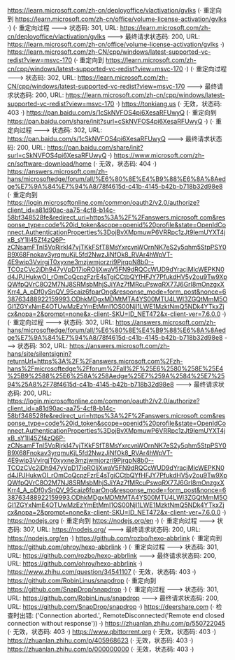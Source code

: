 https://learn.microsoft.com/zh-cn/deployoffice/vlactivation/gvlks (· 重定向到 https://learn.microsoft.com/zh-cn/office/volume-license-activation/gvlks ·)
(· 重定向过程 ---> 状态码: 301, URL: https://learn.microsoft.com/zh-cn/deployoffice/vlactivation/gvlks ---> 最终请求状态码: 200, URL: https://learn.microsoft.com/zh-cn/office/volume-license-activation/gvlks ·)
https://learn.microsoft.com/zh-CN/cpp/windows/latest-supported-vc-redist?view=msvc-170 (· 重定向到 https://learn.microsoft.com/zh-cn/cpp/windows/latest-supported-vc-redist?view=msvc-170 ·)
(· 重定向过程 ---> 状态码: 302, URL: https://learn.microsoft.com/zh-CN/cpp/windows/latest-supported-vc-redist?view=msvc-170 ---> 最终请求状态码: 200, URL: https://learn.microsoft.com/zh-cn/cpp/windows/latest-supported-vc-redist?view=msvc-170 ·)
https://tonkiang.us (· 无效，状态码: 403 ·)
https://pan.baidu.com/s/1cSkNVFOS4pi6XesaRFUwyQ (· 重定向到 https://pan.baidu.com/share/init?surl=cSkNVFOS4pi6XesaRFUwyQ ·)
(· 重定向过程 ---> 状态码: 302, URL: https://pan.baidu.com/s/1cSkNVFOS4pi6XesaRFUwyQ ---> 最终请求状态码: 200, URL: https://pan.baidu.com/share/init?surl=cSkNVFOS4pi6XesaRFUwyQ ·)
https://www.microsoft.com/zh-cn/software-download/home (· 无效，状态码: 404 ·)
https://answers.microsoft.com/zh-hans/microsoftedge/forum/all/%E6%80%8E%E4%B9%88%E6%8A%8Aedge%E7%9A%84%E7%94%A8/78f4615d-c41b-4145-b42b-b718b32d98e8 (· 重定向到 https://login.microsoftonline.com/common/oauth2/v2.0/authorize?client_id=a81d90ac-aa75-4cf8-b14c-58bf348528fe&redirect_uri=https%3A%2F%2Fanswers.microsoft.com&response_type=code%20id_token&scope=openid%20profile&state=OpenIdConnect.AuthenticationProperties%3DojBvXMpmuwP6VRRpc1zJt9lemUYXT4jxB_sY1ll45Zf4zQ6P-zCNsamFTnl5VoRjrkl47vjTKkFSfT8MsYxrcvnWOrnNK7eS2y5qhm5StpPSY0B9X68Fnokav3yrqmuKjL5fd2NwzJiNfOk8_RVAr4hWpVT-4E9wip3VvirgjT0xyxne3mzjwmjorzri9PjrqpN8b0--TCOzCVc2jDh947yVpD17ioROljXwaV5FN9dRQCcWUD9dYracjMlcWEPKN0d4JPJHukwOI_rOmCoQcpzFzrE4sTgiCCtbQYfHFJY7PfukdHV5y2ou9Tw9XpQWfpQVrC8O2M7NJ8SRMsbMhjSJiYAz7fMRcuPswqRX77J6GrI8mOnzgxXKrr4_A_pDf0ySnQV_95caiz6fparOng&response_mode=form_post&nonce=638763488922159993.ODhkMDgxMDMtMTA4YS00MTU4LWI3ZGQtMmM5OGI1ZGYxNmE4OTUwMzEzYmEtMmI1OS00NjI1LWE1MzktNmQ5NDk4YTkxZjcx&nopa=2&prompt=none&x-client-SKU=ID_NET472&x-client-ver=7.6.0.0 ·)
(· 重定向过程 ---> 状态码: 302, URL: https://answers.microsoft.com/zh-hans/microsoftedge/forum/all/%E6%80%8E%E4%B9%88%E6%8A%8Aedge%E7%9A%84%E7%94%A8/78f4615d-c41b-4145-b42b-b718b32d98e8 ---> 状态码: 302, URL: https://answers.microsoft.com/zh-hans/site/silentsignin?returnUrl=https%3A%2F%2Fanswers.microsoft.com%2Fzh-hans%2Fmicrosoftedge%2Fforum%2Fall%2F%25E6%2580%258E%25E4%25B9%2588%25E6%258A%258Aedge%25E7%259A%2584%25E7%2594%25A8%2F78f4615d-c41b-4145-b42b-b718b32d98e8 ---> 最终请求状态码: 200, URL: https://login.microsoftonline.com/common/oauth2/v2.0/authorize?client_id=a81d90ac-aa75-4cf8-b14c-58bf348528fe&redirect_uri=https%3A%2F%2Fanswers.microsoft.com&response_type=code%20id_token&scope=openid%20profile&state=OpenIdConnect.AuthenticationProperties%3DojBvXMpmuwP6VRRpc1zJt9lemUYXT4jxB_sY1ll45Zf4zQ6P-zCNsamFTnl5VoRjrkl47vjTKkFSfT8MsYxrcvnWOrnNK7eS2y5qhm5StpPSY0B9X68Fnokav3yrqmuKjL5fd2NwzJiNfOk8_RVAr4hWpVT-4E9wip3VvirgjT0xyxne3mzjwmjorzri9PjrqpN8b0--TCOzCVc2jDh947yVpD17ioROljXwaV5FN9dRQCcWUD9dYracjMlcWEPKN0d4JPJHukwOI_rOmCoQcpzFzrE4sTgiCCtbQYfHFJY7PfukdHV5y2ou9Tw9XpQWfpQVrC8O2M7NJ8SRMsbMhjSJiYAz7fMRcuPswqRX77J6GrI8mOnzgxXKrr4_A_pDf0ySnQV_95caiz6fparOng&response_mode=form_post&nonce=638763488922159993.ODhkMDgxMDMtMTA4YS00MTU4LWI3ZGQtMmM5OGI1ZGYxNmE4OTUwMzEzYmEtMmI1OS00NjI1LWE1MzktNmQ5NDk4YTkxZjcx&nopa=2&prompt=none&x-client-SKU=ID_NET472&x-client-ver=7.6.0.0 ·)
https://nodejs.org (· 重定向到 https://nodejs.org/en ·)
(· 重定向过程 ---> 状态码: 307, URL: https://nodejs.org/ ---> 最终请求状态码: 200, URL: https://nodejs.org/en ·)
https://github.com/rozbo/hexo-abbrlink (· 重定向到 https://github.com/ohroy/hexo-abbrlink ·)
(· 重定向过程 ---> 状态码: 301, URL: https://github.com/rozbo/hexo-abbrlink ---> 最终请求状态码: 200, URL: https://github.com/ohroy/hexo-abbrlink ·)
https://www.zhihu.com/question/34541107 (· 无效，状态码: 403 ·)
https://github.com/RobinLinus/snapdrop (· 重定向到 https://github.com/SnapDrop/snapdrop ·)
(· 重定向过程 ---> 状态码: 301, URL: https://github.com/RobinLinus/snapdrop ---> 最终请求状态码: 200, URL: https://github.com/SnapDrop/snapdrop ·)
https://deershare.com (· 检查时出错: ('Connection aborted.', RemoteDisconnected('Remote end closed connection without response')) ·)
https://zhuanlan.zhihu.com/p/550722045 (· 无效，状态码: 403 ·)
https://www.qbittorrent.org (· 无效，状态码: 403 ·)
https://zhuanlan.zhihu.com/p/405968623 (· 无效，状态码: 403 ·)
https://zhuanlan.zhihu.com/p/000000000 (· 无效，状态码: 403 ·)
